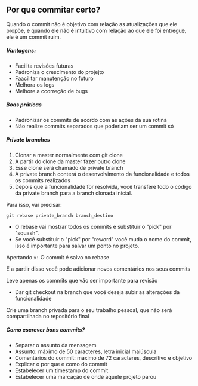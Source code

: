 ## Por que commitar certo?

Quando o commit não é objetivo com relação as atualizações que ele propõe, e quando ele não é intuitivo com relação ao que ele foi entregue, ele é um commit ruim.

##### Vantagens:

- Facilita revisões futuras
- Padroniza o crescimento do projejto
- Faacilitar manutenção no futuro
- Melhora os logs
- Melhore a ccorreção de bugs

##### Boas práticas

- Padronizar os commits de acordo com as ações da sua rotina
- Não realize commits separados que poderiam ser um commit só


##### Private branches

1) Clonar a master normalmente com git clone
2) A partir do clone da master fazer outro clone
3) Esse clone será chamado de private branch
4) A private branch conterá o desenvolvimento da funcionalidade e todos os commits realizados
5) Depois que a funcionalidade for resolvida, você transfere todo o código da private branch para a branch clonada inicial.

Para isso, vai precisar:

```
git rebase private_branch branch_destino
```

- O rebase vai mostrar todos os commits e substituir o "pick" por "squash".
- Se você substituir o "pick" por "reword" você muda o nome do commit, isso é importante para salvar um ponto no projeto.

Apertando ```x!``` O commit é salvo no rebase

E a partiir disso você pode adicionar novos comentários nos seus commits

Leve apenas os commits que vão ser importante para revisão

- Dar git checkout na branch que você deseja subir as alterações da funcionalidade

Crie uma branch privada para o seu trabalho pessoal, que não será compartilhada no repositório final

##### Como escrever bons commits?

- Separar o assunto da mensagem
- Assunto: máximo de 50 caracteres, letra inicial maiúscula
- Comentários do commit: máximo de 72 caracteres, descritivo e objetivo
- Explicar o por que e como do commit
- Estabelecer um timestamp do commit
- Estabelecer uma marcação de onde aquele projeto parou

